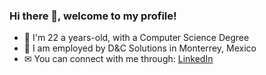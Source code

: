 ### Hi there 👋, welcome to my profile!

- 👤 I'm 22 a years-old, with a Computer Science Degree 
- 💼 I am employed by D&C Solutions in Monterrey, Mexico
- ✉ You can connect with me through: [LinkedIn](https://www.linkedin.com/in/hpenap/)

<!--
**hpenapp/hpenapp** is a ✨ _special_ ✨ repository because its `README.md` (this file) appears on your GitHub profile.

Here are some ideas to get you started:

- 🔭 I’m currently working on ...
- 🌱 I’m currently learning ...
- 👯 I’m looking to collaborate on ...
- 🤔 I’m looking for help with ...
- 💬 Ask me about ...
- 📫 How to reach me: ...
- 😄 Pronouns: ...
- ⚡ Fun fact: ...
-->
